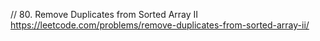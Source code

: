 // 80. Remove Duplicates from Sorted Array II  
https://leetcode.com/problems/remove-duplicates-from-sorted-array-ii/